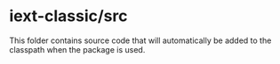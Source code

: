 # iext-classic/src

This folder contains source code that will automatically be added to the classpath when
the package is used.
